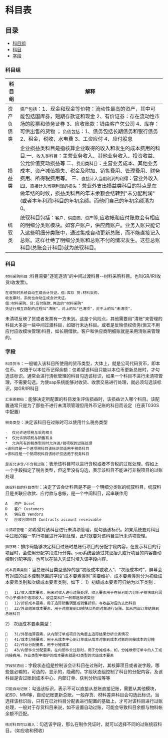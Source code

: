 # 科目表 

## 目录
- [科目组](#abap1)
- [科目](#abap2)
- [字段](#abap3)
 
 
### <a name='abap1'>科目组</a>
 科目组 | 解释
--------- | -------------
资产负债类 |  `资产包括`：1、现金和现金等价物：流动性最高的资产，其中可能包括国库券，短期存款证和现金  2、有价证券：存在流动性市场的股票和债务证券  3、应收账款：钱由客户欠公司 4、库存：可供出售的货物 ； `负债包括`：1、债务包括长期债务和银行债务 2、租金，税收，水电费 3、工资应付 4、应付股息
损益类 |企业损益类科目是指核算企业取得的收入和发生的成本费用的科目.一、`收入类科目`：主营业务收入、其他业务收入、投资收益、公允价值变动损益等  二、`费用类科目`：主营业务成本、其他业务成本、资产减值损失、税金及附加、销售费用、管理费用、财务费用、所得税费用等。 三、`直接计入当期利润的利得`：营业外收入 四、`直接计入当期利润的损失`：营业外支出损益类科目的特点是在做年结的时候，损益类科目的年末余额会结转到"未分配利润"(或者本年利润)科目的年初余额。而他们自己的年初余额清为0。
统驭类 | 统驭科目包括：`客户、供应商、资产`等,应收帐和应付账款会有相应的明细分类账模块。如客户账户，供应商账户。业务入账只能记入这些明细分类账中，通过集成自动更新总账，而不能直接记入总账。这样杜绝了明细分类账和总账不付的情况发生。这些总账科目(总账会计科目)就为统驭科目。
 
 
 
### <a name='abap2'> 科目 </a>

 `材料采购科目`   :科目需要"逐笔逐清"的中间过渡科目--材料采购科目。也叫GR/IR(收货/收发票)。
```
在收货时系统自动生成会计凭证。借:库存 贷:材料采购.
收发票时，系统也自动生成会计凭证。
借:材料采购，贷:应付账款.两边的"材料采购"
凭证行相互匹配的过程叫"清账"，对上的叫"已清项"，对不上的叫"未清项"，
```
未清项反映了货或者发票有一方未到。这是个风险点，其他需要用"清账"来管理的科目大多是一些中间过渡科目，如银行未达科目。或者是反映债权债务(但又不用应付应收模块管理)科目，如长期借款。客户和供应商明细账就是采用清账来管理的。

 
### <a name='abap3'> 字段 </a>

`科目货币`：一般输入该科目所使用的货币类型，大体上，就是公司代码货币，即本位币。
仅限于以本位币记得余额：仅希望该科目只能以本位币更新总账时，才勾选该标识。通常会进行清帐管理的科目勾选该标识，如果一个科目不进行未清项管理，不需要勾选。为使sap系统能够对收货、收票交易进行处理，就必须勾选该标识，如GR/IR科目

`汇率差额码`：能够决定所配置的科目发生评估损益时，该损益计入哪个科目。该配置通常只是为了那些不进行未清项管理但用外币记账的科目而设定（在表T030S中配置）

`税务类型`：决定该科目在过账时可以使用什么税务类型
```
-  仅允许进项税与采购相关
+  仅允许销项税与销售有关
*  允许所有的税类型同时允许进/销项税的过账处理
<该科目是一个进项税科目该标识仅适用于税务科目
>该科目是一个销项税科目该标识仅适用于税务科目
```

`是否允许含/不含税过账`：表示该科目可以进行含税或者不含税的过账处理。假如上一个字段指定了税务类型，但这里没有勾选，表示该科目不能进行非税项目的过账处理

`统驭科目的科目类型`：决定了该会计科目是不是一个明细分类账的统驭科目，统驭科目是关联应收款、应付款与总帐，是一个中间科目，起串联作用
```
A	资产 Asset
D	客户 Customers
K	供应商 Vendors
V	应收合同科目 Contracts account receivable
```

`未清项管理`：如希望对该科目进行未清项管理，就勾选该标识。如果系统要对科目中过账的每一笔行项目进行冲销处理，此时就要对该科目进行未清项管理。

`排序码`：排序码能够决定科目过账时总账行项目的分配字段内容，在显示科目的行项目时，会使用分配字段进行分类。sap系统会通过凭证抬头或行项目的内容自动控制分配字段，也可以在输入凭证时填入该字段内容。

`成本要素类别`：当总账科目类型选择的是“初级成本或收入”、“次级成本时”，屏幕会有对应的成本控制范围的字段“成本要素类别”需要维护，成本要素类别分为初级成本要素类别和次级成本要素类别，如下：
1）初级成本要素可归纳为以下类别：
```	01/初级成本要素，收集所有的初级成本会计业务。一般成本费用类科目都是选择该类别
	11/收入成本要素，用来对收入进行过账处理。收入要素用于在获利能力分析子模块或利润中心子模块中追踪收入。收益类科目一般都选择该类别
	12/折扣成本要素，用于追踪销售调整或销售折扣。与收益对应的支出科目
	22/外部结算成本要素，用于对结算到CO模块以外的对象进行记账。如从内部订单结算到总账科目
```
2）	次级成本要素类型：
```	21/内部结算要素，用于追踪CO模块内部成本结算的业务，如，将成本从内部订单结算到成本中心
	31/外部结算要素，从内部订单或项目的角度去追踪结果分析业务情况
	41/成本分摊要素，用于从成本中心到订单或从成本对象到成本对象的间接成本的分摊
	42/作业分配要素，用于分摊成本
	43/内部作业分配要素，在内部作业过账时，用于分摊成本，如，分摊维修订单中的人工或间接费用，作业类型中维护的成本要素就是43类型的次级成本要素
```

`字段状态组`：字段状态组是控制该会计科目在过账时，其核算项目或者说字段，哪些是必输的，可选的，显示的，隐藏的。字段状态组控制了科目的分配内容，及该科目是否过账到成本中心、内部订单、获利分析段等等

`只能自动记账`：勾选该标识，表示不可以直接从总账直接记账，需要从其他模块，如SD、MM等，自动记账更新总账。一般存货、材料差异科目会勾选此标识。当选择该标识后，只有在已对科目分配表进行配置的基础上，才可对该科目进行过账处理，一般对于存货科目来说，如不设置自动过账，可能会导致科目余额与物料帐余额不匹配。

`核对科目可以输入`：勾选该字段，那么在制作凭证时，就可以选择不同的过账统驭科目。（如应收和预收）


 

 
